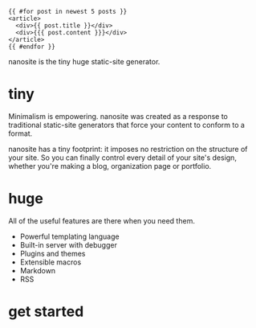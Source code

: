     {{ #for post in newest 5 posts }}
	<article>
	  <div>{{ post.title }}</div>
	  <div>{{{ post.content }}}</div>
	</article>
	{{ #endfor }}

nanosite is the tiny huge static-site generator. 

# tiny
Minimalism is empowering. nanosite was created as a response to traditional static-site generators that force your content to conform to a format.

nanosite has a tiny footprint: it imposes no restriction on the structure of your site. So you can finally control every detail of your site's design, whether you're making a blog, organization page or portfolio.

# huge
All of the useful features are there when you need them.

- Powerful templating language
- Built-in server with debugger
- Plugins and themes
- Extensible macros
- Markdown
- RSS

# get started
